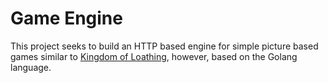 # Game Engine

This project seeks to build an HTTP based engine for simple picture based games similar to [Kingdom of Loathing](https://kingdomofloathing.com), however, based on the Golang language.